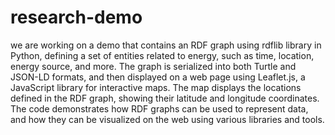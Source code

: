 # research-demo
we are working on a demo that contains an RDF graph using rdflib library in Python, defining a set of entities related to energy, such as time, location, energy source, and more. The graph is serialized into both Turtle and JSON-LD formats, and then displayed on a web page using Leaflet.js, a JavaScript library for interactive maps. The map displays the locations defined in the RDF graph, showing their latitude and longitude coordinates. The code demonstrates how RDF graphs can be used to represent data, and how they can be visualized on the web using various libraries and tools.
